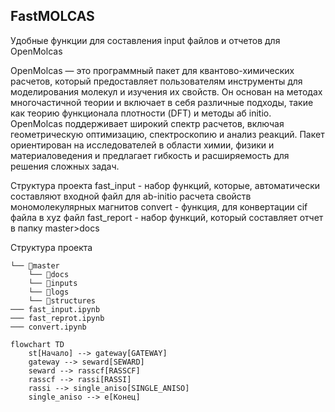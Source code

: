 ## FastMOLCAS
Удобные функции для составления input файлов и отчетов для OpenMolcas

OpenMolcas — это программный пакет для квантово-химических расчетов, который предоставляет пользователям инструменты для моделирования молекул и изучения их свойств. Он основан на методах многочастичной теории и включает в себя различные подходы, такие как теорию функционала плотности (DFT) и методы аб initio. OpenMolcas поддерживает широкий спектр расчетов, включая геометрическую оптимизацию, спектроскопию и анализ реакций. Пакет ориентирован на исследователей в области химии, физики и материаловедения и предлагает гибкость и расширяемость для решения сложных задач.

Структура проекта
fast_input - набор функций, которые, автоматически составляют входной файл для ab-initio расчета свойств мономолекулярных магнитов
convert - функция, для конвертации cif файла в xyz файл
fast_report - набор функций, который составляет отчет в папку master>docs

Структура проекта

```
└── 📁master
    └── 📁docs
    └── 📁inputs
    └── 📁logs
    └── 📁structures
─── fast_input.ipynb
─── fast_reprot.ipynb
─── convert.ipynb
```

```mermaid
flowchart TD
    st[Начало] --> gateway[GATEWAY]
    gateway --> seward[SEWARD]
    seward --> rasscf[RASSCF]
    rasscf --> rassi[RASSI]
    rassi --> single_aniso[SINGLE_ANISO]
    single_aniso --> e[Конец]

```